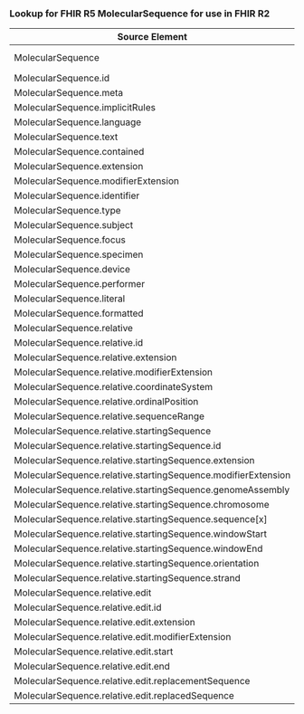 ### Lookup for FHIR R5 MolecularSequence for use in FHIR R2

| Source Element | Usage | Target |
| -------------- | ----- | ------ |
| MolecularSequence | UseExtension | http://hl7.org/fhir/5.0/StructureDefinition/extension-MolecularSequence |
| MolecularSequence.id | UseExtensionFromAncestor | - |
| MolecularSequence.meta | UseExtensionFromAncestor | - |
| MolecularSequence.implicitRules | UseExtensionFromAncestor | - |
| MolecularSequence.language | UseExtensionFromAncestor | - |
| MolecularSequence.text | UseExtensionFromAncestor | - |
| MolecularSequence.contained | UseExtensionFromAncestor | - |
| MolecularSequence.extension | UseExtensionFromAncestor | - |
| MolecularSequence.modifierExtension | UseExtensionFromAncestor | - |
| MolecularSequence.identifier | UseExtensionFromAncestor | - |
| MolecularSequence.type | UseExtensionFromAncestor | - |
| MolecularSequence.subject | UseExtensionFromAncestor | - |
| MolecularSequence.focus | UseExtensionFromAncestor | - |
| MolecularSequence.specimen | UseExtensionFromAncestor | - |
| MolecularSequence.device | UseExtensionFromAncestor | - |
| MolecularSequence.performer | UseExtensionFromAncestor | - |
| MolecularSequence.literal | UseExtensionFromAncestor | - |
| MolecularSequence.formatted | UseExtensionFromAncestor | - |
| MolecularSequence.relative | UseExtensionFromAncestor | - |
| MolecularSequence.relative.id | UseExtensionFromAncestor | - |
| MolecularSequence.relative.extension | UseExtensionFromAncestor | - |
| MolecularSequence.relative.modifierExtension | UseExtensionFromAncestor | - |
| MolecularSequence.relative.coordinateSystem | UseExtensionFromAncestor | - |
| MolecularSequence.relative.ordinalPosition | UseExtensionFromAncestor | - |
| MolecularSequence.relative.sequenceRange | UseExtensionFromAncestor | - |
| MolecularSequence.relative.startingSequence | UseExtensionFromAncestor | - |
| MolecularSequence.relative.startingSequence.id | UseExtensionFromAncestor | - |
| MolecularSequence.relative.startingSequence.extension | UseExtensionFromAncestor | - |
| MolecularSequence.relative.startingSequence.modifierExtension | UseExtensionFromAncestor | - |
| MolecularSequence.relative.startingSequence.genomeAssembly | UseExtensionFromAncestor | - |
| MolecularSequence.relative.startingSequence.chromosome | UseExtensionFromAncestor | - |
| MolecularSequence.relative.startingSequence.sequence[x] | UseExtensionFromAncestor | - |
| MolecularSequence.relative.startingSequence.windowStart | UseExtensionFromAncestor | - |
| MolecularSequence.relative.startingSequence.windowEnd | UseExtensionFromAncestor | - |
| MolecularSequence.relative.startingSequence.orientation | UseExtensionFromAncestor | - |
| MolecularSequence.relative.startingSequence.strand | UseExtensionFromAncestor | - |
| MolecularSequence.relative.edit | UseExtensionFromAncestor | - |
| MolecularSequence.relative.edit.id | UseExtensionFromAncestor | - |
| MolecularSequence.relative.edit.extension | UseExtensionFromAncestor | - |
| MolecularSequence.relative.edit.modifierExtension | UseExtensionFromAncestor | - |
| MolecularSequence.relative.edit.start | UseExtensionFromAncestor | - |
| MolecularSequence.relative.edit.end | UseExtensionFromAncestor | - |
| MolecularSequence.relative.edit.replacementSequence | UseExtensionFromAncestor | - |
| MolecularSequence.relative.edit.replacedSequence | UseExtensionFromAncestor | - |
